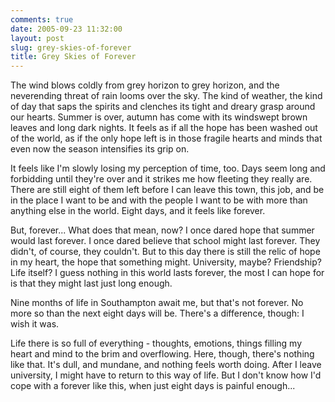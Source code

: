 ```yaml
---
comments: true
date: 2005-09-23 11:32:00
layout: post
slug: grey-skies-of-forever
title: Grey Skies of Forever
---
```


The wind blows coldly from grey horizon to grey horizon, and the neverending threat of rain looms over the sky.  The kind of weather, the kind of day that saps the spirits and clenches its tight and dreary grasp around our hearts.  Summer is over, autumn has come with its windswept brown leaves and long dark nights.  It feels as if all the hope has been washed out of the world, as if the only hope left is in those fragile hearts and minds that even now the season intensifies its grip on.  

It feels like I'm slowly losing my perception of time, too.  Days seem long and forbidding until they're over and it strikes me how fleeting they really are.  There are still eight of them left before I can leave this town, this job, and be in the place I want to be and with the people I want to be with more than anything else in the world.  Eight days, and it feels like forever.  

But, forever...  What does that mean, now?  I once dared hope that summer would last forever.  I once dared believe that school might last forever.  They didn't, of course, they couldn't.  But to this day there is still the relic of hope in my heart, the hope that something might.  University, maybe?  Friendship?  Life itself?  I guess nothing in this world lasts forever, the most I can hope for is that they might last just long enough.  

Nine months of life in Southampton await me, but that's not forever.  No more so than the next eight days will be.  There's a difference, though:  I wish it was.  

Life there is so full of everything - thoughts, emotions, things filling my heart and mind to the brim and overflowing.  Here, though, there's nothing like that.  It's dull, and mundane, and nothing feels worth doing.  After I leave university, I might have to return to this way of life.  But I don't know how I'd cope with a forever like this, when just eight days is painful enough...
